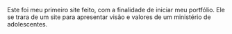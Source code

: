 Este foi meu primeiro site feito, com a finalidade de iniciar meu portfólio.
Ele se trara de um site para apresentar visão e valores de um ministério de adolescentes.